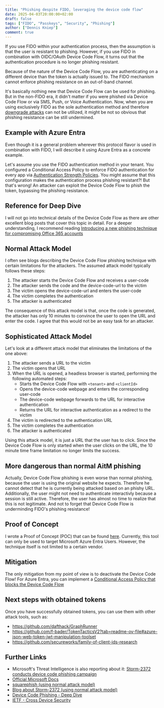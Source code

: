 ```yaml
---
title: "Phishing despite FIDO, leveraging the device code flow"
date: 2025-04-03T20:00:00+02:00
draft: false
tags: ["FIDO", "Passkeys", "Security", "Phishing"]
author: ["Dennis Kniep"]
comment: true
---
```


If you use FIDO within your authentication process, then the assumption is that the user is resistant to phishing.
However, if you use FIDO in combination with OIDC/OAuth Device Code Flow, it turns out that the authentication procedure is no longer phishing resistant.

Because of the nature of the Device Code Flow, you are authenticating on a different device than the token is actually issued to. The FIDO mechanism cannot enforce phishing resistance on an out-of-band channel.

It's basically nothing new that Device Code Flow can be used for phishing. But in the non-FIDO era, it didn't matter if you were phished via Device Code Flow or via SMS, Push, or Voice Authentication. Now, when you are using exclusively FIDO as the sole authentication method and therefore [downgrade attacks](https://medium.com/@yudasm/bypassing-windows-hello-for-business-for-phishing-181f2271dc02#c32b) can not be utilized, it might be not so obvious that phishing resistance can be still undermined.

## Example with Azure Entra

Even though it is a general problem wherever this protocol flavor is used in combination with FIDO, I will describe it using Azure Entra as a concrete example.

Let's assume you use the FIDO authentication method in your tenant. You configured a Conditional Access Policy to enforce FIDO authentication for every app via [Authentication Strength Policies](https://learn.microsoft.com/en-us/entra/identity/authentication/concept-authentication-strengths#how-multiple-conditional-access-authentication-strength-policies-are-evaluated-for-registering-security-info). You might assume that this configuration makes the authentication process phishing resistant?! But that's wrong! An attacker can exploit the Device Code Flow to phish the token, bypassing the phishing resistance.

## Reference for Deep Dive

I will not go into technical details of the Device Code Flow as there are other excellent blog posts that cover this topic in detail. For a deeper understanding, I recommend reading [Introducing a new phishing technique for compromising Office 365 accounts](https://aadinternals.com/post/phishing/)

## Normal Attack Model

I often see blogs describing the Device Code Flow phishing technique with certain limitations for the attackers. The assumed attack model typically follows these steps:

1. The attacker starts the Device Code Flow and receives a user-code
2. The attacker sends the code and the device-code-url to the victim
3. The victim opens the device-code-url and enters the user-code
4. The victim completes the authentication
5. The attacker is authenticated

The consequence of this attack model is that, once the code is generated, the attacker has only 10 minutes to convince the user to open the URL and enter the code. I agree that this would not be an easy task for an attacker.

## Sophisticated Attack Model

Let's look at a different attack model that eliminates the limitations of the one above:

1. The attacker sends a URL to the victim
2. The victim opens that URL
3. When the URL is opened, a headless browser is started, performing the following automated steps:
    - Starts the Device Code Flow with `<tenant>` and `<clientId>`
    - Opens the device-code webpage and enters the corresponding user-code
    - The device-code webpage forwards to the URL for interactive authentication
    - Returns the URL for interactive authentication as a redirect to the victim
4. The victim is redirected to the authentication URL
5. The victim completes the authentication
6. The attacker is authenticated

Using this attack model, it is just a URL that the user has to click. Since the Device Code Flow is only started when the user clicks on the URL, the 10 minute time frame limitation no longer limits the success.

## More dangerous than normal AitM phishing

Actually, Device Code Flow phishing is even worse than normal phishing, because the user is using the original website he expects. Therefore he cannot detect that he is currently being attacked based on an phishy URL. Additionally, the user might not need to authenticate interactivly because a session is still active. Therefore, the user has almost no time to realize that this is not legitimate. And not to forget that Device Code Flow is underminding FIDO's phishing resistance!

## Proof of Concept
I wrote a Proof of Concept (POC) that can be found [here](https://github.com/denniskniep/DeviceCodePhishing).
Currently, this tool can only be used to target Microsoft Azure Entra Users. However, the technique itself is not limited to a certain vendor.

## Mitigation
The only mitigation from my point of view is to deactivate the Device Code Flow!
For Azure Entra, you can implement a [Conditional Access Policy that blocks the Device Code Flow](https://learn.microsoft.com/en-us/entra/identity/conditional-access/policy-block-authentication-flows)

## Next steps with obtained tokens
Once you have successfully obtained tokens, you can use them with other attack tools, such as:
* https://github.com/dafthack/GraphRunner
* https://github.com/f-bader/TokenTacticsV2?tab=readme-ov-file#azure-json-web-token-jwt-manipulation-toolset
* https://github.com/secureworks/family-of-client-ids-research

## Further Links
* Microsoft's Threat Intelligence is also reporting about it: [Storm-2372 conducts device code phishing campaign](https://www.microsoft.com/en-us/security/blog/2025/02/13/storm-2372-conducts-device-code-phishing-campaign/#:~:text=In%20device%20code%20phishing%2C%20threat,compromised%20account%20has%20access%20to)
* [Official Microsoft Docs](https://learn.microsoft.com/en-us/entra/identity-platform/v2-oauth2-device-code)
* [squarephish (using normal attack model)](https://github.com/secureworks/squarephish)
* [Blog about Storm-2372 (using normal attack model)](https://jeffreyappel.nl/how-to-protect-against-device-code-flow-abuse-storm-2372-attacks-and-block-the-authentication-flow/)
* [Device Code Phishing - Deep Dive](https://aadinternals.com/post/phishing/)
* [IETF - Cross Device Security](https://datatracker.ietf.org/doc/html/draft-ietf-oauth-cross-device-security#name-cross-device-protocols-and-)
